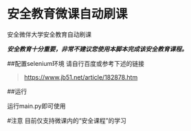 # 安全教育微课自动刷课
安全微伴大学安全教育自动刷课

***安全教育十分重要，非常不建议您使用本脚本完成该安全教育课程。***

##配置selenium环境
请自行百度或参考下述的链接
>https://www.jb51.net/article/182878.htm

##运行

运行main.py即可使用

#注意
目前仅支持微课内的“安全课程”的学习

